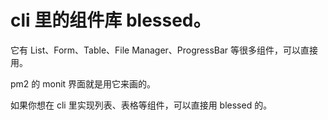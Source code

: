 # cli 里的组件库 blessed。

它有 List、Form、Table、File Manager、ProgressBar 等很多组件，可以直接用。

pm2 的 monit 界面就是用它来画的。

如果你想在 cli 里实现列表、表格等组件，可以直接用 blessed 的。